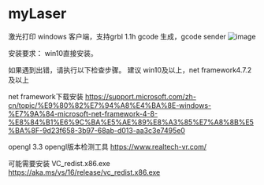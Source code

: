 # myLaser
激光打印 windows 客户端，支持grbl 1.1h gcode 生成，gcode sender
![image](https://github.com/icaredbd/myLaser/blob/main/myLaser.ico)

安装要求：
win10直接安装。

如果遇到出错，请执行以下检查步骤。
建议 win10及以上，net framework4.7.2及以上

net framework下载安装
https://support.microsoft.com/zh-cn/topic/%E9%80%82%E7%94%A8%E4%BA%8E-windows-%E7%9A%84-microsoft-net-framework-4-8-%E8%84%B1%E6%9C%BA%E5%AE%89%E8%A3%85%E7%A8%8B%E5%BA%8F-9d23f658-3b97-68ab-d013-aa3c3e7495e0

opengl 3.3
opengl版本检测工具
https://www.realtech-vr.com/

可能需要安装 VC_redist.x86.exe
https://aka.ms/vs/16/release/vc_redist.x86.exe
